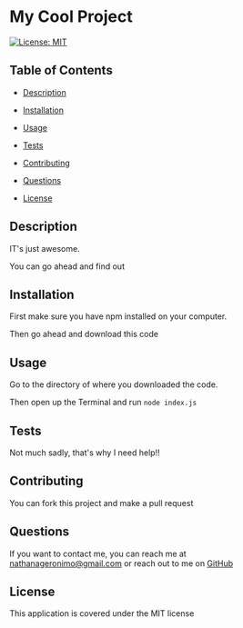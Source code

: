 # My Cool Project

[![License: MIT](https://img.shields.io/badge/License-MIT-yellow.svg)](https://opensource.org/licenses/MIT)

## Table of Contents

* [Description](#description)

* [Installation](#installation)

* [Usage](#usage)

* [Tests](#tests)

* [Contributing](#contributing)

* [Questions](#questions)

* [License](#license)



## Description

IT's just awesome.

You can go ahead and find out

## Installation

First make sure you have npm installed on your computer.

Then go ahead and download this code

## Usage

Go to the directory of where you downloaded the code.

Then open up the Terminal and run ```node index.js```

## Tests

Not much sadly, that's why I need help!!

## Contributing

You can fork this project and make a pull request

## Questions

If you want to contact me, you can reach me at nathanageronimo@gmail.com or reach out to me on [GitHub](https://github.com/nathangero)

## License

This application is covered under the MIT license

